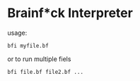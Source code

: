 # Brainf*ck Interpreter

usage:

`bfi myfile.bf`

or to run multiple fiels

`bfi file.bf file2.bf ...`
